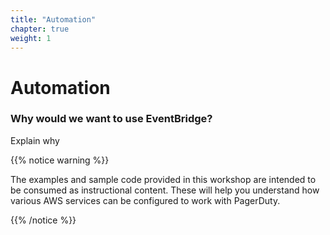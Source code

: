 ```yaml
---
title: "Automation"
chapter: true
weight: 1
---
```


# Automation

### Why would we want to use EventBridge?

Explain why

{{% notice warning %}}
<p style='text-align: left;'>
The examples and sample code provided in this workshop are intended to be consumed as instructional content. These will help you understand how various AWS services can be configured to work with PagerDuty.
</p>
{{% /notice %}}